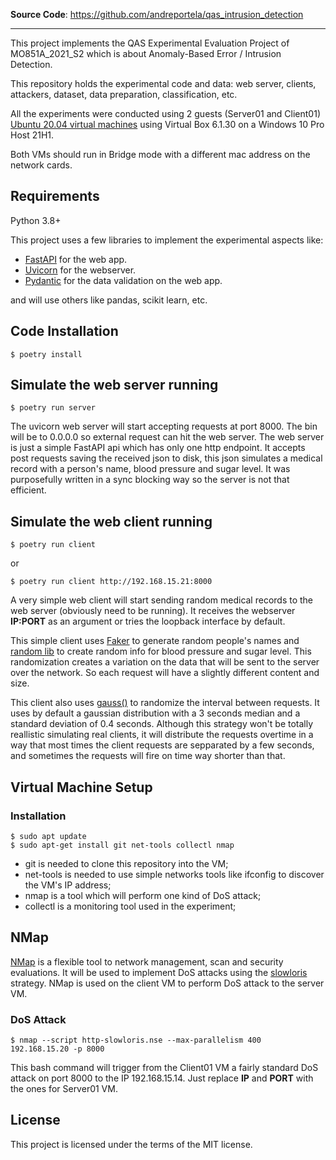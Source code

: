 **Source Code**: <a href="https://github.com/andreportela/qas_intrusion_detection" target="_blank">https://github.com/andreportela/qas_intrusion_detection</a>

---

This project implements the QAS Experimental Evaluation Project of MO851A_2021_S2 which is about Anomaly-Based Error / Intrusion Detection.

This repository holds the experimental code and data: web server, clients, attackers, dataset, data preparation, classification, etc.

All the experiments were conducted using 2 guests (Server01 and Client01) <a href="https://www.osboxes.org/ubuntu/#ubuntu-20-04-vbox" class="external-link" target="_blank">Ubuntu 20.04 virtual machines</a> using Virtual Box 6.1.30 on a Windows 10 Pro Host 21H1.

Both VMs should run in Bridge mode with a different mac address on the network cards.

## Requirements

Python 3.8+

This project uses a few libraries to implement the experimental aspects like:
* <a href="https://fastapi.tiangolo.com/" class="external-link" target="_blank">FastAPI</a> for the web app.
* <a href="https://www.uvicorn.org/" class="external-link" target="_blank">Uvicorn</a> for the webserver.
* <a href="https://pydantic-docs.helpmanual.io/" class="external-link" target="_blank">Pydantic</a> for the data validation on the web app.

and will use others like pandas, scikit learn, etc.

## Code Installation

```console
$ poetry install
```

## Simulate the web server running

```console
$ poetry run server
```
The uvicorn web server will start accepting requests at port 8000. The bin will be to 0.0.0.0 so external request can hit the web server.
The web server is just a simple FastAPI api which has only one http endpoint. It accepts post requests saving the received json to disk, this json simulates a medical record with a person's name, blood pressure and sugar level. It was purposefully written in a sync blocking way so the server is not that efficient.

## Simulate the web client running

```console
$ poetry run client
```
or 
```console
$ poetry run client http://192.168.15.21:8000
```
A very simple web client will start sending random medical records to the web server (obviously need to be running). It receives the webserver **IP:PORT** as an argument or tries the loopback interface by default.

This simple client uses <a href="https://github.com/joke2k/faker" class="external-link" target="_blank">Faker</a> to generate random people's names and <a href="https://docs.python.org/3.8/library/random.html" target="_blank">random lib</a> to create random info for blood pressure and sugar level. This randomization creates a variation on the data that will be sent to the server over the network. So each request will have a slightly different content and size.

This client also uses <a href="https://docs.python.org/3.8/library/random.html#random.gauss" target="_blank">gauss()</a> to randomize the interval between requests. It uses by default a gaussian distribution with a 3 seconds median and a standard deviation of 0.4 seconds. Although this strategy won't be totally reallistic simulating real clients, it will distribute the requests overtime in a way that most times the client requests are sepparated by a few seconds, and sometimes the requests will fire on time way shorter than that.

## Virtual Machine Setup

### Installation
```console
$ sudo apt update
$ sudo apt-get install git net-tools collectl nmap
```
- git is needed to clone this repository into the VM;
- net-tools is needed to use simple networks tools like ifconfig to discover the VM's IP address;
- nmap is a tool which will perform one kind of DoS attack;
- collectl is a monitoring tool used in the experiment;

## NMap

<a href="https://nmap.org/"  target="_blank">NMap</a> is a flexible tool to network management, scan and security evaluations. It will be used to implement DoS attacks using the <a href= "https://nmap.org/nsedoc/scripts/http-slowloris.html" target="_blank">slowloris</a> strategy. NMap is used on the client VM to perform DoS attack to the server VM.

### DoS Attack
```console
$ nmap --script http-slowloris.nse --max-parallelism 400  192.168.15.20 -p 8000
```
This bash command will trigger from the Client01 VM a fairly standard DoS attack on port 8000 to the IP 192.168.15.14. Just replace **IP** and **PORT** with the ones for Server01 VM.
## License

This project is licensed under the terms of the MIT license.
